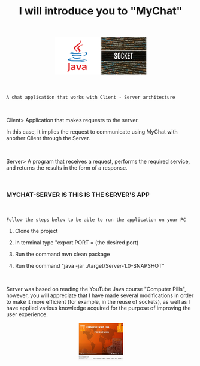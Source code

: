 


<div align="middle">
<h1>I will introduce you to "MyChat"</h1>
</div>



<br>
<br>
<div align="middle">
<img src="src/main/resources/java.png" height="100" width="120"/>
<img src="src/main/resources/sockets.jpg" height="100" width="120"/>
</div>
<br>
<br>

`A chat application that works with Client - Server architecture`

<br>

Client> Application that makes requests to the server.

In this case, it implies the request to communicate using MyChat
with another Client through the Server.

<br>

Server> A program that receives a request, performs the required
service, and returns the results in the form of a response.

<br>

###                   MYCHAT-SERVER IS   THIS IS THE SERVER'S APP

<br>

`Follow the steps below to be able to run the application on your PC`

1) Clone the project

2) in terminal type "export PORT = (the desired port)

3) Run the command mvn clean package

4) Run the command "java -jar ./target/Server-1.0-SNAPSHOT"


<br>

Server was based on reading the YouTube Java course "Computer Pills",
however, you will appreciate that I have made several modifications
in order to make it more efficient (for example, in the reuse of
sockets), as well as I have applied various knowledge acquired for
the purpose of improving the user experience.
<br>
<div align="middle">
<img src="src/main/resources/javacourse.png" height="100" width="120"/>
</div>
<br>

